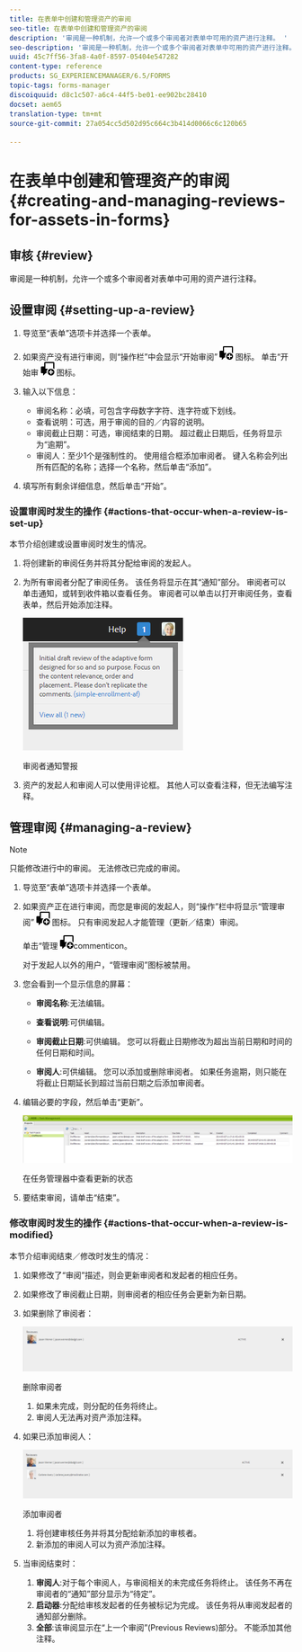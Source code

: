 ```yaml
---
title: 在表单中创建和管理资产的审阅
seo-title: 在表单中创建和管理资产的审阅
description: '审阅是一种机制，允许一个或多个审阅者对表单中可用的资产进行注释。 '
seo-description: '审阅是一种机制，允许一个或多个审阅者对表单中可用的资产进行注释。 '
uuid: 45c7ff56-3fa8-4a0f-8597-05404e547282
content-type: reference
products: SG_EXPERIENCEMANAGER/6.5/FORMS
topic-tags: forms-manager
discoiquuid: d8c1c507-a6c4-44f5-be01-ee902bc28410
docset: aem65
translation-type: tm+mt
source-git-commit: 27a054cc5d502d95c664c3b414d0066c6c120b65

---
```



# 在表单中创建和管理资产的审阅{#creating-and-managing-reviews-for-assets-in-forms}

## 审核 {#review}

审阅是一种机制，允许一个或多个审阅者对表单中可用的资产进行注释。

## 设置审阅 {#setting-up-a-review}

1. 导览至“表单”选项卡并选择一个表单。
1. 如果资产没有进行审阅，则“操作栏”中会显示“开始审阅” ![aem6forms_review_chat_comment](assets/aem6forms_review_chat_comment.png) 图标。 单击“开始审 ![阅”aem6forms_review_chat_comment](assets/aem6forms_review_chat_comment.png) 图标。
1. 输入以下信息：

   * 审阅名称：必填，可包含字母数字字符、连字符或下划线。
   * 查看说明：可选，用于审阅的目的／内容的说明。
   * 审阅截止日期：可选，审阅结束的日期。 超过截止日期后，任务将显示为“逾期”。
   * 审阅人：至少1个是强制性的。 使用组合框添加审阅者。 键入名称会列出所有匹配的名称；选择一个名称，然后单击“添加”。

1. 填写所有剩余详细信息，然后单击“开始”。

### 设置审阅时发生的操作 {#actions-that-occur-when-a-review-is-set-up}

本节介绍创建或设置审阅时发生的情况。

1. 将创建新的审阅任务并将其分配给审阅的发起人。
1. 为所有审阅者分配了审阅任务。 该任务将显示在其“通知”部分。 审阅者可以单击通知，或转到收件箱以查看任务。 审阅者可以单击以打开审阅任务，查看表单，然后开始添加注释。

   ![审阅者通知警报](assets/noti.png)

   审阅者通知警报

1. 资产的发起人和审阅人可以使用评论框。 其他人可以查看注释，但无法编写注释。

## 管理审阅 {#managing-a-review}

>[!NOTE]
>
>只能修改进行中的审阅。 无法修改已完成的审阅。

1. 导览至“表单”选项卡并选择一个表单。

1. 如果资产正在进行审阅，而您是审阅的发起人，则“操作”栏中将显示“管理审阅” ![aem6forms_review_chat_comment](assets/aem6forms_review_chat_comment.png) 图标。 只有审阅发起人才能管理（更新／结束）审阅。

   单击“管理 ![审阅”aem6forms_review_chat_](assets/aem6forms_review_chat_comment.png)commenticon。

   对于发起人以外的用户，“管理审阅”图标被禁用。

1. 您会看到一个显示信息的屏幕：

   * **审阅名称**:无法编辑。

   * **查看说明**:可供编辑。

   * **审阅截止日期**:可供编辑。 您可以将截止日期修改为超出当前日期和时间的任何日期和时间。

   * **审阅人**:可供编辑。 您可以添加或删除审阅者。 如果任务逾期，则只能在将截止日期延长到超过当前日期之后添加审阅者。

1. 编辑必要的字段，然后单击“更新”。

   ![在任务管理器中查看更新的状态](assets/tskmgr.png)

   在任务管理器中查看更新的状态

1. 要结束审阅，请单击“结束”。

### 修改审阅时发生的操作 {#actions-that-occur-when-a-review-is-modified}

本节介绍审阅结束／修改时发生的情况：

1. 如果修改了“审阅”描述，则会更新审阅者和发起者的相应任务。
1. 如果修改了审阅截止日期，则审阅者的相应任务会更新为新日期。

1. 如果删除了审阅者：

   ![删除审阅者](assets/removeduser.png)

   删除审阅者

   1. 如果未完成，则分配的任务将终止。
   1. 审阅人无法再对资产添加注释。

1. 如果已添加审阅人：

   ![添加审阅者](assets/addedreviewer.png)

   添加审阅者

   1. 将创建审核任务并将其分配给新添加的审核者。
   1. 新添加的审阅人可以为资产添加注释。

1. 当审阅结束时：

   1. **审阅人**:对于每个审阅人，与审阅相关的未完成任务将终止。 该任务不再在审阅者的“通知”部分显示为“待定”。
   1. **启动器**:分配给审核发起者的任务被标记为完成。 该任务将从审阅发起者的通知部分删除。
   1. **全部**:该审阅显示在“上一个审阅”(Previous Reviews)部分。 不能添加其他注释。

